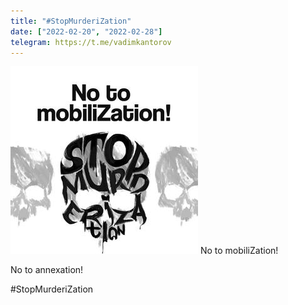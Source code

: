 ```yaml
---
title: "#StopMurderiZation"
date: ["2022-02-20", "2022-02-28"]
telegram: https://t.me/vadimkantorov
---
```

![campaign logo](assets/logo.jpg)
No to mobiliZation!

No to annexation!

#StopMurderiZation

